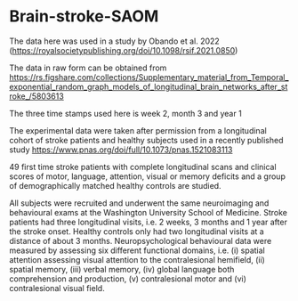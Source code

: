 # Brain-stroke-SAOM

The data here was used in a study by Obando et al. 2022 (https://royalsocietypublishing.org/doi/10.1098/rsif.2021.0850)

The data in raw form can be obtained from https://rs.figshare.com/collections/Supplementary_material_from_Temporal_exponential_random_graph_models_of_longitudinal_brain_networks_after_stroke_/5803613

The three time stamps used here is week 2, month 3 and year 1

The experimental data were taken after permission from a longitudinal cohort of stroke patients and healthy subjects used in a recently published study https://www.pnas.org/doi/full/10.1073/pnas.1521083113

49 first time stroke patients with complete longitudinal scans and clinical scores of motor, language, attention, visual or memory deficits and a group of demographically matched healthy controls are studied. 

All subjects were recruited and underwent the same neuroimaging and behavioural exams at the Washington University School of Medicine. Stroke patients had three longitudinal
visits, i.e. 2 weeks, 3 months and 1 year after the stroke onset. Healthy controls only had two longitudinal visits at a distance of about 3 months. 
Neuropsychological behavioural data were measured by assessing six different functional domains, i.e. (i) spatial attention assessing visual attention to the contralesional hemifield, (ii) spatial memory, (iii) verbal memory, (iv) global language both comprehension and production, (v) contralesional motor and (vi) contralesional visual field. 

